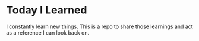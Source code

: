 Today I Learned
===============
I constantly learn new things. This is a repo to share those learnings and act as a reference I can look back on.